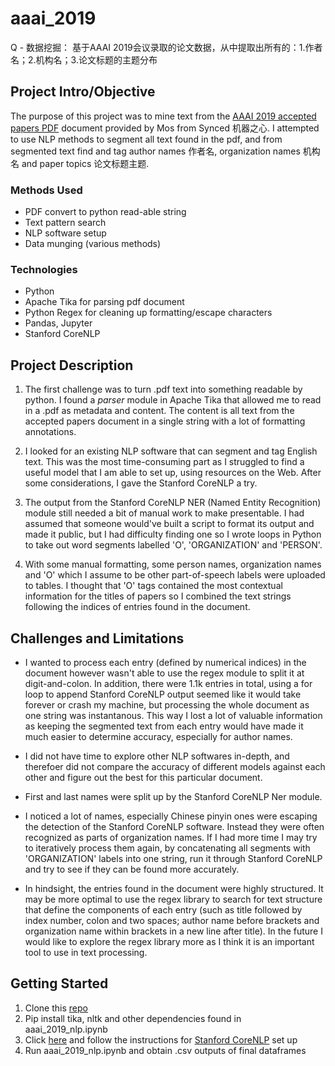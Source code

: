 # aaai_2019

Q - 
数据挖掘： 基于AAAI 2019会议录取的论文数据，从中提取出所有的：1.作者名；2.机构名；3.论文标题的主题分布

## Project Intro/Objective
The purpose of this project was to mine text from the [AAAI 2019 accepted papers PDF](https://aaai.org/Conferences/AAAI-19/wp-content/uploads/2018/11/AAAI-19_Accepted_Papers.pdf) document provided by Mos from Synced 机器之心. I attempted to use NLP methods to segment all text found in the pdf, and from segmented text find and tag author names 作者名, organization names 机构名 and paper topics 论文标题主题.

### Methods Used
* PDF convert to python read-able string
* Text pattern search
* NLP software setup
* Data munging (various methods)

### Technologies
* Python
* Apache Tika for parsing pdf document
* Python Regex for cleaning up formatting/escape characters
* Pandas, Jupyter
* Stanford CoreNLP

## Project Description

1. The first challenge was to turn .pdf text into something readable by python. I found a *parser* module in Apache Tika that allowed me to read in a .pdf as metadata and content. The content is all text from the accepted papers document in a single string with a lot of formatting annotations.

2. I looked for an existing NLP software that can segment and tag English text. This was the most time-consuming part as I struggled to find a useful model that I am able to set up, using resources on the Web. After some considerations, I gave the Stanford CoreNLP a try. 

3. The output from the Stanford CoreNLP NER (Named Entity Recognition) module still needed a bit of manual work to make presentable. I had assumed that someone would've built a script to format its output and made it public, but I had difficulty finding one so I wrote loops in Python to take out word segments labelled 'O', 'ORGANIZATION' and 'PERSON'.

4. With some manual formatting, some person names, organization names and 'O' which I assume to be other part-of-speech labels were uploaded to tables. I thought that 'O' tags contained the most contextual information for the titles of papers so I combined the text strings following the indices of entries found in the document.

## Challenges and Limitations

* I wanted to process each entry (defined by numerical indices) in the document however wasn't able to use the regex module to split it at digit-and-colon. In addition, there were 1.1k entries in total, using a for loop to append Stanford CoreNLP output seemed like it would take forever or crash my machine, but processing the whole document as one string was instantanous. This way I lost a lot of valuable information as keeping the segmented text from each entry would have made it much easier to determine accuracy, especially for author names.

* I did not have time to explore other NLP softwares in-depth, and therefoer did not compare the accuracy of different models against each other and figure out the best for this particular document. 

* First and last names were split up by the Stanford CoreNLP Ner module.

* I noticed a lot of names, especially Chinese pinyin ones were escaping the detection of the Stanford CoreNLP software. Instead they were often recognized as parts of organization names. If I had more time I may try to iteratively process them again, by concatenating all segments with 'ORGANIZATION' labels into one string, run it through Stanford CoreNLP and try to see if they can be found more accurately.

* In hindsight, the entries found in the document were highly structured. It may be more optimal to use the regex library to search for text structure that define the components of each entry (such as title followed by index number, colon and two spaces; author name before brackets and organization name within brackets in a new line after title). In the future I would like to explore the regex library more as I think it is an important tool to use in text processing.

## Getting Started

1. Clone this [repo](https://github.com/jodiqiao/aaai_2019.git) 
2. Pip install tika, nltk and other dependencies found in aaai_2019_nlp.ipynb
3. Click [here](https://blog.manash.me/configuring-stanford-parser-and-stanford-ner-tagger-with-nltk-in-python-on-windows-f685483c374a) and follow the instructions for [Stanford CoreNLP](https://stanfordnlp.github.io/CoreNLP/download.html) set up
4. Run aaai_2019_nlp.ipynb and obtain .csv outputs of final dataframes

